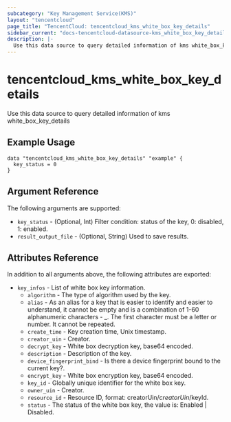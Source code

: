```yaml
---
subcategory: "Key Management Service(KMS)"
layout: "tencentcloud"
page_title: "TencentCloud: tencentcloud_kms_white_box_key_details"
sidebar_current: "docs-tencentcloud-datasource-kms_white_box_key_details"
description: |-
  Use this data source to query detailed information of kms white_box_key_details
---
```


# tencentcloud_kms_white_box_key_details

Use this data source to query detailed information of kms white_box_key_details

## Example Usage

```hcl
data "tencentcloud_kms_white_box_key_details" "example" {
  key_status = 0
}
```

## Argument Reference

The following arguments are supported:

* `key_status` - (Optional, Int) Filter condition: status of the key, 0: disabled, 1: enabled.
* `result_output_file` - (Optional, String) Used to save results.

## Attributes Reference

In addition to all arguments above, the following attributes are exported:

* `key_infos` - List of white box key information.
  * `algorithm` - The type of algorithm used by the key.
  * `alias` - As an alias for a key that is easier to identify and easier to understand, it cannot be empty and is a combination of 1-60 alphanumeric characters - _. The first character must be a letter or number. It cannot be repeated.
  * `create_time` - Key creation time, Unix timestamp.
  * `creator_uin` - Creator.
  * `decrypt_key` - White box decryption key, base64 encoded.
  * `description` - Description of the key.
  * `device_fingerprint_bind` - Is there a device fingerprint bound to the current key?.
  * `encrypt_key` - White box encryption key, base64 encoded.
  * `key_id` - Globally unique identifier for the white box key.
  * `owner_uin` - Creator.
  * `resource_id` - Resource ID, format: creatorUin/$creatorUin/$keyId.
  * `status` - The status of the white box key, the value is: Enabled | Disabled.


